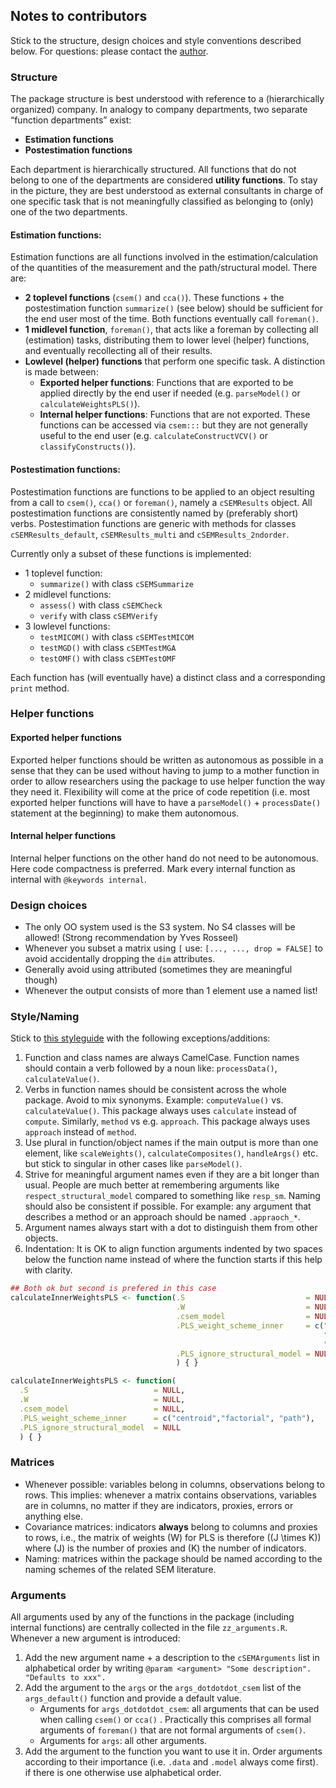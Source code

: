 
## Notes to contributors

Stick to the structure, design choices and style conventions described
below. For questions: please contact the
[author](mailto:manuel.rademaker@uni-wuerzburg.de).

### Structure

The package structure is best understood with reference to a
(hierarchically organized) company. In analogy to company departments,
two separate “function departments” exist:

  - **Estimation functions**
  - **Postestimation functions**

Each department is hierarchically structured. All functions that do not
belong to one of the departments are considered **utility functions**.
To stay in the picture, they are best understood as external consultants
in charge of one specific task that is not meaningfully classified as
belonging to (only) one of the two departments.

#### Estimation functions:

Estimation functions are all functions involved in the
estimation/calculation of the quantities of the measurement and the
path/structural model. There are:

  - **2 toplevel functions** (`csem()` and `cca()`). These functions +
    the postestimation function `summarize()` (see below) should be
    sufficient for the end user most of the time. Both functions
    eventually call `foreman()`.
  - **1 midlevel function**, `foreman()`, that acts like a foreman by
    collecting all (estimation) tasks, distributing them to lower level
    (helper) functions, and eventually recollecting all of their
    results.
  - **Lowlevel (helper) functions** that perform one specific task. A
    distinction is made between:
      - **Exported helper functions**: Functions that are exported to be
        applied directly by the end user if needed (e.g. `parseModel()`
        or `calculateWeightsPLS()`).
      - **Internal helper functions**: Functions that are not exported.
        These functions can be accessed via `csem:::` but they are not
        generally useful to the end user (e.g. `calculateConstructVCV()`
        or `classifyConstructs()`).

#### Postestimation functions:

Postestimation functions are functions to be applied to an object
resulting from a call to `csem()`, `cca()` or `foreman()`, namely a
`cSEMResults` object. All postestimation functions are consistently
named by (preferably short) verbs. Postestimation functions are generic
with methods for classes `cSEMResults_default`, `cSEMResults_multi` and
`cSEMResults_2ndorder`.

Currently only a subset of these functions is implemented:

  - 1 toplevel function:
      - `summarize()` with class `cSEMSummarize`
  - 2 midlevel functions:
      - `assess()` with class `cSEMCheck`
      - `verify` with class `cSEMVerify`
  - 3 lowlevel functions:
      - `testMICOM()` with class `cSEMTestMICOM`
      - `testMGD()` with class `cSEMTestMGA`
      - `testOMF()` with class `cSEMTestOMF`

Each function has (will eventually have) a distinct class and a
corresponding `print` method.

### Helper functions

#### Exported helper functions

Exported helper functions should be written as autonomous as possible in
a sense that they can be used without having to jump to a mother
function in order to allow researchers using the package to use helper
function the way they need it. Flexibility will come at the price of
code repetition (i.e. most exported helper functions will have to have a
`parseModel()` + `processDate()` statement at the beginning) to make
them autonomous.

#### Internal helper functions

Internal helper functions on the other hand do not need to be
autonomous. Here code compactness is preferred. Mark every internal
function as internal with `@keywords internal`.

### Design choices

  - The only OO system used is the S3 system. No S4 classes will be
    allowed\! (Strong recommendation by Yves Rosseel)
  - Whenever you subset a matrix using `[` use: `[..., ..., drop =
    FALSE]` to avoid accidentally dropping the `dim` attributes.
  - Generally avoid using attributed (sometimes they are meaningful
    though)
  - Whenever the output consists of more than 1 element use a named
    list\!

### Style/Naming

Stick to [this styleguide](http://style.tidyverse.org/) with the
following exceptions/additions:

1.  Function and class names are always CamelCase. Function names should
    contain a verb followed by a noun like: `processData()`,
    `calculateValue()`.
2.  Verbs in function names should be consistent across the whole
    package. Avoid to mix synonyms. Example: `computeValue()` vs.
    `calculateValue()`. This package always uses `calculate` instead of
    `compute`. Similarly, `method` vs e.g. `approach`. This package
    always uses `approach` instead of `method`.
3.  Use plural in function/object names if the main output is more than
    one element, like `scaleWeights()`, `calculateComposites()`,
    `handleArgs()` etc. but stick to singular in other cases like
    `parseModel()`.
4.  Strive for meaningful argument names even if they are a bit longer
    than usual. People are much better at remembering arguments like
    `respect_structural_model` compared to something like `resp_sm`.
    Naming should also be consistent if possible. For example: any
    argument that describes a method or an approach should be named
    `.appraoch_*`.
5.  Argument names always start with a dot to distinguish them from
    other objects.
6.  Indentation: It is OK to align function arguments indented by two
    spaces below the function name instead of where the function starts
    if this help with clarity.

<!-- end list -->

``` r
## Both ok but second is prefered in this case
calculateInnerWeightsPLS <- function(.S                           = NULL,
                                     .W                           = NULL,
                                     .csem_model                  = NULL,
                                     .PLS_weight_scheme_inner     = c("centroid",
                                                                      "factorial", 
                                                                      "path"),
                                     .PLS_ignore_structural_model = NULL
                                     ) { }

calculateInnerWeightsPLS <- function(
  .S                            = NULL,
  .W                            = NULL,
  .csem_model                   = NULL,
  .PLS_weight_scheme_inner      = c("centroid","factorial", "path"),
  .PLS_ignore_structural_model  = NULL
  ) { }
```

### Matrices

  - Whenever possible: variables belong in columns, observations belong
    to rows. This implies: whenever a matrix contains observations,
    variables are in columns, no matter if they are indicators, proxies,
    errors or anything else.
  - Covariance matrices: indicators **always** belong to columns and
    proxies to rows, i.e., the matrix of weights \(W\) for PLS is
    therefore \((J \times K)\) where \(J\) is the number of proxies and
    \(K\) the number of indicators.
  - Naming: matrices within the package should be named according to the
    naming schemes of the related SEM literature.

### Arguments

All arguments used by any of the functions in the package (including
internal functions) are centrally collected in the file
`zz_arguments.R`. Whenever a new argument is introduced:

1.  Add the new argument name + a description to the `cSEMArguments`
    list in alphabetical order by writing `@param <argument> "Some
    description". "Defaults to xxx".`
2.  Add the argument to the `args` or the `args_dotdotdot_csem` list of
    the `args_default()` function and provide a default value.
      - Arguments for `args_dotdotdot_csem`: all arguments that can be
        used when calling `csem()` or `cca()` . Practically this
        comprises all formal arguments of `foreman()` that are not
        formal arguments of `csem()`.
      - Arguments for `args`: all other arguments.
3.  Add the argument to the function you want to use it in. Order
    arguments according to their importance (i.e. `.data` and `.model`
    always come first). if there is one otherwise use alphabetical
    order.
